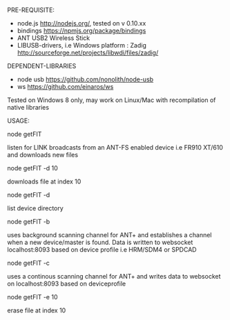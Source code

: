 PRE-REQUISITE:

  - node.js http://nodejs.org/, tested on v 0.10.xx
  - bindings https://npmjs.org/package/bindings
  - ANT USB2 Wireless Stick
  - LIBUSB-drivers, i.e Windows platform : Zadig http://sourceforge.net/projects/libwdi/files/zadig/
  
DEPENDENT-LIBRARIES

  - node usb https://github.com/nonolith/node-usb
  - ws https://github.com/einaros/ws
  
Tested on Windows 8 only, may work on Linux/Mac with recompilation of native libraries

USAGE:

node getFIT 

  listen for LINK broadcasts from an ANT-FS enabled device i.e FR910 XT/610 and downloads new files
  
node getFIT -d 10

  downloads file at index 10
  
node getFIT -d 

  list device directory
  
node getFIT -b

  uses background scanning channel for ANT+ and establishes a channel when a new device/master is found. Data is written to websocket
  localhost:8093 based on device profile i.e HRM/SDM4 or SPDCAD
  
node getFIT -c

  uses a continous scanning channel for ANT+ and writes data to websocket on localhost:8093 based on deviceprofile
  
node getFIT -e 10

  erase file at index 10

